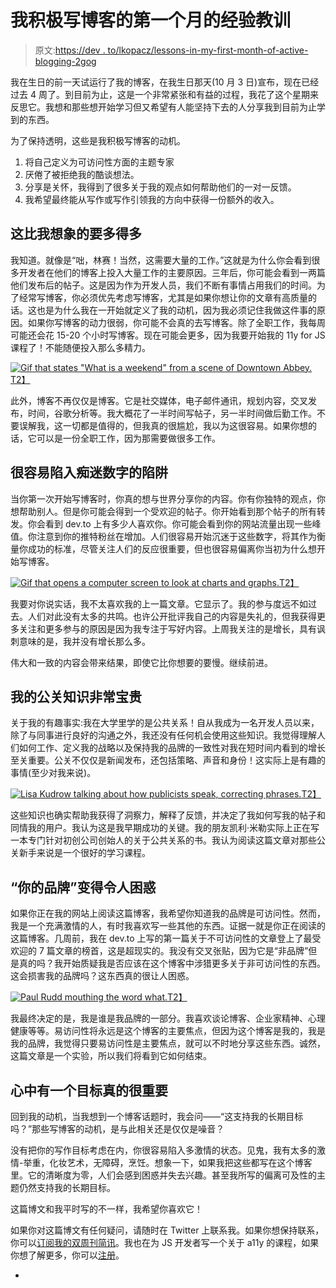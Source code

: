 # 我积极写博客的第一个月的经验教训

> 原文:[https://dev . to/lkopacz/lessons-in-my-first-month-of-active-blogging-2gog](https://dev.to/lkopacz/lessons-in-my-first-month-of-active-blogging-2gog)

我在生日的前一天试运行了我的博客，在我生日那天(10 月 3 日)宣布，现在已经过去 4 周了。到目前为止，这是一个非常紧张和有益的过程，我花了这个星期来反思它。我想和那些想开始学习但又希望有人能坚持下去的人分享我到目前为止学到的东西。

为了保持透明，这些是我积极写博客的动机。

1.  将自己定义为可访问性方面的主题专家
2.  厌倦了被拒绝我的酷谈想法。
3.  分享是关怀，我得到了很多关于我的观点如何帮助他们的一对一反馈。
4.  我希望最终能从写作或写作引领我的方向中获得一份额外的收入。

## 这比我想象的要多得多

我知道。就像是“咄，林赛！当然，这需要大量的工作。”这就是为什么你会看到很多开发者在他们的博客上投入大量工作的主要原因。三年后，你可能会看到一两篇他们发布后的帖子。这是因为作为开发人员，我们不断有事情占用我们的时间。为了经常写博客，你必须优先考虑写博客，尤其是如果你想让你的文章有高质量的话。这也是为什么我在一开始就定义了我的动机，因为我必须记住我做这件事的原因。如果你写博客的动力很弱，你可能不会真的去写博客。除了全职工作，我每周可能还会花 15-20 个小时写博客。现在可能会更多，因为我要开始我的 11y for JS 课程了！不能随便投入那么多精力。

[![Gif that states "What is a weekend" from a scene of Downtown Abbey.](../Images/72a7f0d419c20fa223ff2b804fca48c7.png)T2】](https://i.giphy.com/media/Gsrj1RAgVBQ9q/giphy.gif)

此外，博客不再仅仅是博客。它是社交媒体，电子邮件通讯，规划内容，交叉发布，时间，谷歌分析等。我大概花了一半时间写帖子，另一半时间做后勤工作。不要误解我，这一切都是值得的，但我真的很尴尬，我以为这很容易。如果你想的话，它可以是一份全职工作，因为那需要做很多工作。

## 很容易陷入痴迷数字的陷阱

当你第一次开始写博客时，你真的想与世界分享你的内容。你有你独特的观点，你想帮助别人。但是你可能会得到一个受欢迎的帖子。你开始看到那个帖子的所有转发。你会看到 dev.to 上有多少人喜欢你。你可能会看到你的网站流量出现一些峰值。你注意到你的推特粉丝在增加。人们很容易开始沉迷于这些数字，将其作为衡量你成功的标准，尽管关注人们的反应很重要，但也很容易偏离你当初为什么想开始写博客。

[![Gif that opens a computer screen to look at charts and graphs.](../Images/f75aa81e3a20fdb792ee3aae11299816.png)T2】](https://i.giphy.com/media/l46Cy1rHbQ92uuLXa/giphy.gif)

我要对你说实话，我不太喜欢我的上一篇文章。它显示了。我的参与度远不如过去。人们对此没有太多的共鸣。也许公开批评我自己的内容是失礼的，但我获得更多关注和更多参与的原因是因为我专注于写好内容。上周我关注的是增长，具有讽刺意味的是，我并没有增长那么多。

伟大和一致的内容会带来结果，即使它比你想要的要慢。继续前进。

## 我的公关知识非常宝贵

关于我的有趣事实:我在大学里学的是公共关系！自从我成为一名开发人员以来，除了与同事进行良好的沟通之外，我还没有任何机会使用这些知识。我觉得理解人们如何工作、定义我的战略以及保持我的品牌的一致性对我在短时间内看到的增长至关重要。公关不仅仅是新闻发布，还包括策略、声音和身份！这实际上是有趣的事情(至少对我来说)。

[![Lisa Kudrow talking about how publicists speak, correcting phrases.](../Images/0a469d3a569d658532e2859ffbad61de.png)T2】](https://i.giphy.com/media/TlK63EEEdDBzPHAMtc4/giphy.gif)

这些知识也确实帮助我获得了洞察力，解释了反馈，并决定了我如何写我的帖子和同情我的用户。我认为这是我早期成功的关键。我的朋友凯利·米勒实际上正在写一本专门针对初创公司创始人的关于公共关系的书。我认为阅读这篇文章对那些公关新手来说是一个很好的学习课程。

## “你的品牌”变得令人困惑

如果你正在我的网站上阅读这篇博客，我希望你知道我的品牌是可访问性。然而，我是一个充满激情的人，有时我喜欢写一些其他的东西。证据一就是你正在阅读的这篇博客。几周前，我在 dev.to 上写的第一篇关于不可访问性的文章登上了最受欢迎的 7 篇文章的榜首，这是超现实的。我没有交叉张贴，因为它是“非品牌”但是真的吗？我开始质疑我是否应该在这个博客中涉猎更多关于非可访问性的东西。这会损害我的品牌吗？这东西真的很让人困惑。

[![Paul Rudd mouthing the word what.](../Images/e40746e4b52da860894c79196d3a4648.png)T2】](https://i.giphy.com/media/GmdFiZtdJtQty/giphy.gif)

我最终决定的是，我是谁是我品牌的一部分。我喜欢谈论博客、企业家精神、心理健康等等。易访问性将永远是这个博客的主要焦点，但因为这个博客是我的，我是我的品牌，我觉得只要易访问性是主要焦点，就可以不时地分享这些东西。诚然，这篇文章是一个实验，所以我们将看到它如何结束。

## 心中有一个目标真的很重要

回到我的动机，当我想到一个博客话题时，我会问——“这支持我的长期目标吗？”那些写博客的动机，是与此相关还是仅仅是噪音？

没有把你的写作目标考虑在内，你很容易陷入多激情的状态。见鬼，我有太多的激情-举重，化妆艺术，无障碍，烹饪。想象一下，如果我把这些都写在这个博客里。它的清晰度为零，人们会感到困惑并失去兴趣。甚至我所写的偏离可及性的主题仍然支持我的长期目标。

这篇博文和我平时写的不一样，我希望你喜欢它！

如果你对这篇博文有任何疑问，请随时在 Twitter 上联系我。如果你想保持联系，你可以[订阅我的双周刊简讯](http://eepurl.com/dy1USP)。我也在为 JS 开发者写一个关于 a11y 的课程，如果你想了解更多，你可以[注册](http://eepurl.com/dJTkXg)。

-